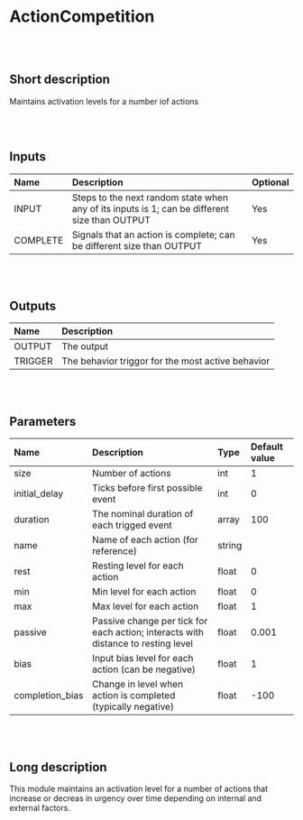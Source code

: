 # ActionCompetition


<br><br>
## Short description

Maintains activation levels for a number iof actions

<br><br>

## Inputs

|Name|Description|Optional|
|:----|:-----------|:-------|
|INPUT|Steps to the next random state when any of its inputs is 1; can be different size than OUTPUT|Yes|
|COMPLETE|Signals that an action is complete; can be different size than OUTPUT|Yes|

<br><br>

## Outputs

|Name|Description|
|:----|:-----------|
|OUTPUT|The output|
|TRIGGER|The behavior triggor for the most active behavior|

<br><br>

## Parameters

|Name|Description|Type|Default value|
|:----|:-----------|:----|:-------------|
|size|Number of actions|int|1|
|initial_delay|Ticks before first possible event|int|0|
|duration|The nominal duration of each trigged event|array|100|
|name|Name of each action (for reference)|string||
|rest|Resting level for each action|float|0|
|min|Min level for each action|float|0|
|max|Max level for each action|float|1|
|passive|Passive change per tick for each action; interacts with distance to resting level|float|0.001|
|bias|Input bias level for each action (can be negative)|float|1|
|completion_bias|Change in level when action is completed (typically negative)|float|-100|

<br><br>
## Long description
This module maintains an activation level for a number of actions that increase or decreas in urgency over time depending on internal and external factors.